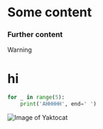 # Some content
### Further content
> [!warning]
> # hi

``` python
for _ in range(5):
    print('AHHHHH', end=' ')
```

![Image of Yaktocat](https://octodex.github.com/images/yaktocat.png)

